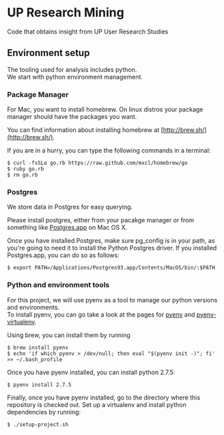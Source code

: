 UP Research Mining
==================

Code that obtains insight from UP User Research Studies


Environment setup
-----------------

The tooling used for analysis includes python.  
We start with python environment management.  

### Package Manager

For Mac, you want to install homebrew. On linux distros your package manager should have the packages you want.  

You can find information about installing homebrew at [http://brew.sh/](http://brew.sh/).  

If you are in a hurry, you can type the following commands in a terminal:

```
$ curl -fsSLo go.rb https://raw.github.com/mxcl/homebrew/go  
$ ruby go.rb  
$ rm go.rb
```

### Postgres

We store data in Postgres for easy querying.

Please install postgres, either from your pacakge manager or from something like [Postgres.app](http://postgresapp.com/) on Mac OS X.  

Once you have installed Postgres, make sure pg_config is in your path, as you're going to need it to install the Python Postgres driver. If you installed Postgres.app, you can do so as follows:

```
$ export PATH=/Applications/Postgres93.app/Contents/MacOS/bin/:$PATH
```

### Python and environment tools

For this project, we will use pyenv as a tool to manage our python versions and environments.  
To install pyenv, you can go take a look at the pages for [pyenv](https://github.com/yyuu/pyenv) and [pyenv-virtualenv](https://github.com/yyuu/pyenv-virtualenv).  

Using brew, you can install them by running
```
$ brew install pyenv  
$ echo 'if which pyenv > /dev/null; then eval "$(pyenv init -)"; fi' >> ~/.bash_profile
```

Once you have pyenv installed, you can install python 2.7.5:
```
$ pyenv install 2.7.5
```

Finally, once you have pyenv installed, go to the directory where this repository is checked out. Set up a virtualenv and install python dependencies by running:
```
$ ./setup-project.sh
```
